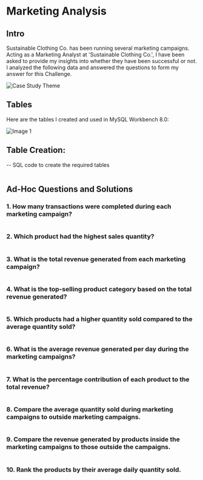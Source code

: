 # Marketing Analysis

## Intro
Sustainable Clothing Co. has been running several marketing campaigns. Acting as a Marketing Analyst at 'Sustainable Clothing Co.', I have been asked to provide my insights into whether they have been successful or not. I analyzed the following data and answered the questions to form my answer for this Challenge.

![Case Study Theme](image_file_path.png)
<!-- Insert an image that accurately captures this case study theme -->

## Tables
Here are the tables I created and used in MySQL Workbench 8.0:

![Image 1](https://steeldata.org.uk/sql6tables.png)

## Table Creation:
-- SQL code to create the required tables
```sql
```
## Ad-Hoc Questions and Solutions
### 1. How many transactions were completed during each marketing campaign?
```
```

### 2. Which product had the highest sales quantity?

```sql
```
### 3. What is the total revenue generated from each marketing campaign?

```sql
```
### 4. What is the top-selling product category based on the total revenue generated?
```sql
```
### 5. Which products had a higher quantity sold compared to the average quantity sold?

```sql
```
### 6. What is the average revenue generated per day during the marketing campaigns?

```sql
```
### 7. What is the percentage contribution of each product to the total revenue?

```sql
```
### 8. Compare the average quantity sold during marketing campaigns to outside marketing campaigns.

```sql
```

### 9. Compare the revenue generated by products inside the marketing campaigns to those outside the campaigns.

```sql
```
### 10. Rank the products by their average daily quantity sold.

```sql
```






